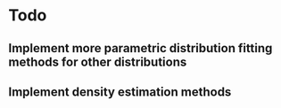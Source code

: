 # Todo

## Implement more parametric distribution fitting methods for other distributions

## Implement density estimation methods
